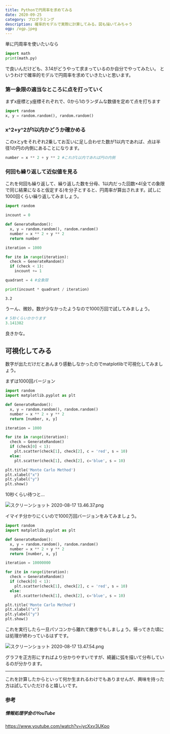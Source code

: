 ```yaml
---
title: Pythonで円周率を求めてみる
date: 2020-09-25
category: プログラミング
description: 確率的モデルで実際に計算してみる。図も描いてみちゃう
ogp: /ogp.jpeg
---
```


単に円周率を使いたいなら

```python
import math
print(math.py)
```
で良いんだけども、3.14がどうやって求まっているのか自分でやってみたい。
というわけで確率的モデルで円周率を求めていきたいと思います。

### 第一象限の適当なところに点を打っていく
まずx座標とy座標それぞれで、0から1のランダムな数値を定めて点を打ちます

```python
import random
x, y = random.random(), random.random()
```

### x^2+y^2が1以内かどうか確かめる
このxとyをそれぞれ2乗してお互いに足し合わせた数が1以内であれば、点は半径1の円の内側にあることになります。

```python
number = x ** 2 + y ** 2 #これが1以内であれば円の内側
```

### 何回も繰り返して近似値を見る
これを何回も繰り返して、繰り返した数を分母、1以内だった回数×4(全ての象限で同じ結果になると仮定する)を分子とすると、円周率が算出されます。試しに1000回くらい繰り返してみましょう。

```python
import random

incount = 0

def GenerateRandom():
  x, y = random.random(), random.random()
  number = x ** 2 + y ** 2
  return number

iteration = 1000

for ite in range(iteration):
  check = GenerateRandom()
  if (check < 1):
    incount += 1

quadrant = 4 #全象限

print(incount * quadrant / iteration)
```

```
3.2
```

うーん、微妙。数が少なかったようなので1000万回で試してみましょう。

```python
# 5秒くらいかかります
3.141382
```
良きかな。

## 可視化してみる
数字が出ただけだとあんまり感動しなかったのでmatplotlibで可視化してみましょう。

まずは1000回バージョン

```python
import random
import matplotlib.pyplot as plt

def GenerateRandom():
  x, y = random.random(), random.random()
  number = x ** 2 + y ** 2
  return [number, x, y]

iteration = 1000

for ite in range(iteration):
  check = GenerateRandom()
  if (check[0] < 1):
    plt.scatter(check[1], check[2], c = 'red', s = 10)
  else:
    plt.scatter(check[1], check[2], c='blue', s = 10)

plt.title('Monte Carlo Method')
plt.xlabel("x")
plt.ylabel("y")
plt.show()
```
10秒くらい待つと...

![スクリーンショット 2020-08-17 13.46.37.png](https://qiita-image-store.s3.ap-northeast-1.amazonaws.com/0/502570/d2bc12c7-f00d-5a81-d959-de0bee92d04c.png)

イマイチ分かりにくいので1000万回バージョンをみてみましょう。

```python
import random
import matplotlib.pyplot as plt

def GenerateRandom():
  x, y = random.random(), random.random()
  number = x ** 2 + y ** 2
  return [number, x, y]

iteration = 10000000

for ite in range(iteration):
  check = GenerateRandom()
  if (check[0] < 1):
    plt.scatter(check[1], check[2], c = 'red', s = 10)
  else:
    plt.scatter(check[1], check[2], c='blue', s = 10)

plt.title('Monte Carlo Method')
plt.xlabel("x")
plt.ylabel("y")
plt.show()
```
これを実行したら一旦パソコンから離れて散歩でもしましょう。帰ってきた頃には処理が終わっているはずです。

![スクリーンショット 2020-08-17 13.47.54.png](https://qiita-image-store.s3.ap-northeast-1.amazonaws.com/0/502570/58906dc5-be4f-8f52-ec53-32eabef5cbc6.png)

グラフを正方形にすればより分かりやすいですが、綺麗に弧を描いて分布しているのが分かります。

---

これを計算したからといって何か生まれるわけでもありませんが、興味を持った方は試していただけると嬉しいです。

### 参考
##### 情報処理学会のYouTube
https://www.youtube.com/watch?v=iycXxv3UKpo

